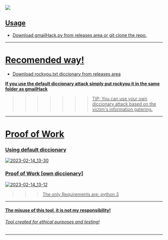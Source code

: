 

<p align="center">

<a href="https://github.com/projectdiscovery/nuclei/releases"><img src="https://img.shields.io/badge/downloads-2334-green">
</p>



## Usage

* Download gmailHack.py from releases area or git clone the repo.
---

# Recomended way!

* Download rockyou.txt diccionary from releases area

**If you use the default diccionary attack simply put rockyou it in the same folder as gmailHack**

>>>>>>> TIP: You can use your own diccionary attack based on the victim's information gatering.

---

# Proof of Work

### Using default diccionary

![2023-02-14_13-30](https://user-images.githubusercontent.com/97669969/218752197-1b988710-e69b-4bfb-bcd6-37df8f26aa91.png)


### Proof of Work [own diccionary]

![2023-02-14_13-12](https://user-images.githubusercontent.com/97669969/218752634-42fa62b0-2a00-41e8-8801-62c405c90e2e.png)


>>> The only Requirements are: python 3


---

#### The misuse of this tool, it is not my responsibility!
###### Tool created for ethical purposes and testing!


---


